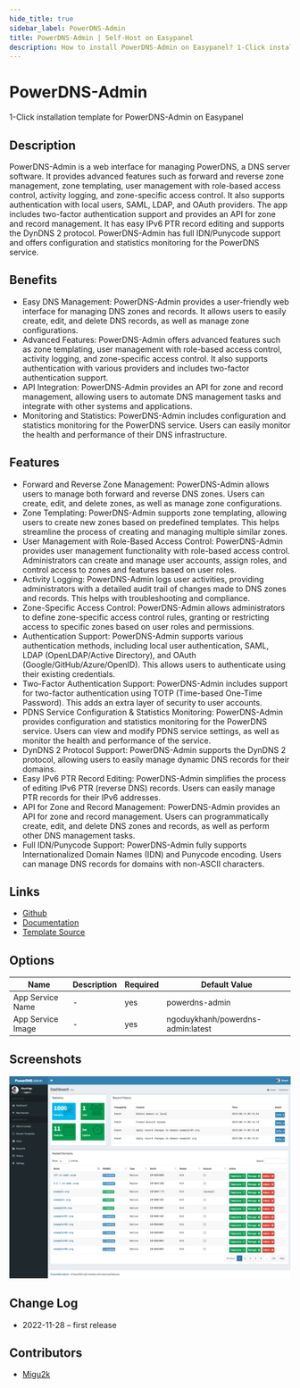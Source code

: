 ```yaml
---
hide_title: true
sidebar_label: PowerDNS-Admin
title: PowerDNS-Admin | Self-Host on Easypanel
description: How to install PowerDNS-Admin on Easypanel? 1-Click installation template for PowerDNS-Admin on Easypanel
---
```


<!-- generated -->

# PowerDNS-Admin

1-Click installation template for PowerDNS-Admin on Easypanel

## Description

PowerDNS-Admin is a web interface for managing PowerDNS, a DNS server software. It provides advanced features such as forward and reverse zone management, zone templating, user management with role-based access control, activity logging, and zone-specific access control. It also supports authentication with local users, SAML, LDAP, and OAuth providers. The app includes two-factor authentication support and provides an API for zone and record management. It has easy IPv6 PTR record editing and supports the DynDNS 2 protocol. PowerDNS-Admin has full IDN/Punycode support and offers configuration and statistics monitoring for the PowerDNS service.

## Benefits

- Easy DNS Management: PowerDNS-Admin provides a user-friendly web interface for managing DNS zones and records. It allows users to easily create, edit, and delete DNS records, as well as manage zone configurations.
- Advanced Features: PowerDNS-Admin offers advanced features such as zone templating, user management with role-based access control, activity logging, and zone-specific access control. It also supports authentication with various providers and includes two-factor authentication support.
- API Integration: PowerDNS-Admin provides an API for zone and record management, allowing users to automate DNS management tasks and integrate with other systems and applications.
- Monitoring and Statistics: PowerDNS-Admin includes configuration and statistics monitoring for the PowerDNS service. Users can easily monitor the health and performance of their DNS infrastructure.

## Features

- Forward and Reverse Zone Management: PowerDNS-Admin allows users to manage both forward and reverse DNS zones. Users can create, edit, and delete zones, as well as manage zone configurations.
- Zone Templating: PowerDNS-Admin supports zone templating, allowing users to create new zones based on predefined templates. This helps streamline the process of creating and managing multiple similar zones.
- User Management with Role-Based Access Control: PowerDNS-Admin provides user management functionality with role-based access control. Administrators can create and manage user accounts, assign roles, and control access to zones and features based on user roles.
- Activity Logging: PowerDNS-Admin logs user activities, providing administrators with a detailed audit trail of changes made to DNS zones and records. This helps with troubleshooting and compliance.
- Zone-Specific Access Control: PowerDNS-Admin allows administrators to define zone-specific access control rules, granting or restricting access to specific zones based on user roles and permissions.
- Authentication Support: PowerDNS-Admin supports various authentication methods, including local user authentication, SAML, LDAP (OpenLDAP/Active Directory), and OAuth (Google/GitHub/Azure/OpenID). This allows users to authenticate using their existing credentials.
- Two-Factor Authentication Support: PowerDNS-Admin includes support for two-factor authentication using TOTP (Time-based One-Time Password). This adds an extra layer of security to user accounts.
- PDNS Service Configuration & Statistics Monitoring: PowerDNS-Admin provides configuration and statistics monitoring for the PowerDNS service. Users can view and modify PDNS service settings, as well as monitor the health and performance of the service.
- DynDNS 2 Protocol Support: PowerDNS-Admin supports the DynDNS 2 protocol, allowing users to easily manage dynamic DNS records for their domains.
- Easy IPv6 PTR Record Editing: PowerDNS-Admin simplifies the process of editing IPv6 PTR (reverse DNS) records. Users can easily manage PTR records for their IPv6 addresses.
- API for Zone and Record Management: PowerDNS-Admin provides an API for zone and record management. Users can programmatically create, edit, and delete DNS zones and records, as well as perform other DNS management tasks.
- Full IDN/Punycode Support: PowerDNS-Admin fully supports Internationalized Domain Names (IDN) and Punycode encoding. Users can manage DNS records for domains with non-ASCII characters.

## Links

- [Github](https://github.com/PowerDNS-Admin/PowerDNS-Admin)
- [Documentation](https://github.com/PowerDNS-Admin/PowerDNS-Admin/wiki)
- [Template Source](https://github.com/easypanel-io/templates/tree/main/templates/powerdns-admin)

## Options

Name | Description | Required | Default Value
-|-|-|-
App Service Name | - | yes | powerdns-admin
App Service Image | - | yes | ngoduykhanh/powerdns-admin:latest

## Screenshots

![PowerDNS-Admin Screenshot](./assets/screenshot.png)

## Change Log

- 2022-11-28 – first release

## Contributors

- [Migu2k](https://github.com/migu2k)
